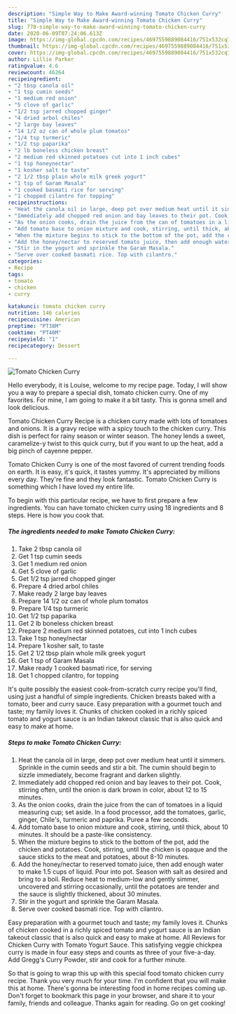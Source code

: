 ```yaml
---
description: "Simple Way to Make Award-winning Tomato Chicken Curry"
title: "Simple Way to Make Award-winning Tomato Chicken Curry"
slug: 778-simple-way-to-make-award-winning-tomato-chicken-curry
date: 2020-06-09T07:24:06.613Z
image: https://img-global.cpcdn.com/recipes/4697559889084416/751x532cq70/tomato-chicken-curry-recipe-main-photo.jpg
thumbnail: https://img-global.cpcdn.com/recipes/4697559889084416/751x532cq70/tomato-chicken-curry-recipe-main-photo.jpg
cover: https://img-global.cpcdn.com/recipes/4697559889084416/751x532cq70/tomato-chicken-curry-recipe-main-photo.jpg
author: Lillie Parker
ratingvalue: 4.6
reviewcount: 46264
recipeingredient:
- "2 tbsp canola oil"
- "1 tsp cumin seeds"
- "1 medium red onion"
- "5 clove of garlic"
- "1/2 tsp jarred chopped ginger"
- "4 dried arbol chiles"
- "2 large bay leaves"
- "14 1/2 oz can of whole plum tomatos"
- "1/4 tsp turmeric"
- "1/2 tsp paparika"
- "2 lb boneless chicken breast"
- "2 medium red skinned potatoes cut into 1 inch cubes"
- "1 tsp honeynectar"
- "1 kosher salt to taste"
- "2 1/2 tbsp plain whole milk greek yogurt"
- "1 tsp of Garam Masala"
- "1 cooked basmati rice for serving"
- "1 chopped cilantro for topping"
recipeinstructions:
- "Heat the canola oil in large, deep pot over medium heat until it simmers. Sprinkle in the cumin seeds and stir a bit. The cumin should begin to sizzle immediately, become fragrant and darken slightly."
- "Immediately add chopped red onion and bay leaves to their pot. Cook, stirring often, until the onion is dark brown in color, about 12 to 15 minutes."
- "As the onion cooks, drain the juice from the can of tomatoes in a liquid measuring cup; set aside. In a food processor, add the tomatoes, garlic, ginger, Chile&#39;s, turmeric and paprika. Puree a few seconds."
- "Add tomato base to onion mixture and cook, stirring, until thick, about 10 minutes. It should be a paste-like consistency."
- "When the mixture begins to stick to the bottom of the pot, add the chicken and potatoes. Cook, stirring, until the chicken is opaque and the sauce sticks to the meat and potatoes, about 8-10 minutes."
- "Add the honey/nectar to reserved tomato juice, then add enough water to make 1.5 cups of liquid. Pour into pot. Season with salt as desired and bring to a boil. Reduce heat to medium-low and gently simmer, uncovered and stirring occasionally, until the potatoes are tender and the sauce is slightly thickened, about 30 minutes."
- "Stir in the yogurt and sprinkle the Garam Masala."
- "Serve over cooked basmati rice. Top with cilantro."
categories:
- Recipe
tags:
- tomato
- chicken
- curry

katakunci: tomato chicken curry 
nutrition: 146 calories
recipecuisine: American
preptime: "PT38M"
cooktime: "PT40M"
recipeyield: "1"
recipecategory: Dessert

---
```



![Tomato Chicken Curry](https://img-global.cpcdn.com/recipes/4697559889084416/751x532cq70/tomato-chicken-curry-recipe-main-photo.jpg)

Hello everybody, it is Louise, welcome to my recipe page. Today, I will show you a way to prepare a special dish, tomato chicken curry. One of my favorites. For mine, I am going to make it a bit tasty. This is gonna smell and look delicious.

Tomato Chicken Curry Recipe is a chicken curry made with lots of tomatoes and onions. It is a gravy recipe with a spicy touch to the chicken curry. This dish is perfect for rainy season or winter season. The honey lends a sweet, caramelize-y twist to this quick curry, but if you want to up the heat, add a big pinch of cayenne pepper.

Tomato Chicken Curry is one of the most favored of current trending foods on earth. It is easy, it's quick, it tastes yummy. It's appreciated by millions every day. They're fine and they look fantastic. Tomato Chicken Curry is something which I have loved my entire life.


To begin with this particular recipe, we have to first prepare a few ingredients. You can have tomato chicken curry using 18 ingredients and 8 steps. Here is how you cook that.

<!--inarticleads1-->

##### The ingredients needed to make Tomato Chicken Curry:

1. Take 2 tbsp canola oil
1. Get 1 tsp cumin seeds
1. Get 1 medium red onion
1. Get 5 clove of garlic
1. Get 1/2 tsp jarred chopped ginger
1. Prepare 4 dried arbol chiles
1. Make ready 2 large bay leaves
1. Prepare 14 1/2 oz can of whole plum tomatos
1. Prepare 1/4 tsp turmeric
1. Get 1/2 tsp paparika
1. Get 2 lb boneless chicken breast
1. Prepare 2 medium red skinned potatoes, cut into 1 inch cubes
1. Take 1 tsp honey/nectar
1. Prepare 1 kosher salt, to taste
1. Get 2 1/2 tbsp plain whole milk greek yogurt
1. Get 1 tsp of Garam Masala
1. Make ready 1 cooked basmati rice, for serving
1. Get 1 chopped cilantro, for topping


It&#39;s quite possibly the easiest cook-from-scratch curry recipe you&#39;ll find, using just a handful of simple ingredients. Chicken breasts baked with a tomato, beer and curry sauce. Easy preparation with a gourmet touch and taste; my family loves it. Chunks of chicken cooked in a richly spiced tomato and yogurt sauce is an Indian takeout classic that is also quick and easy to make at home. 

<!--inarticleads2-->

##### Steps to make Tomato Chicken Curry:

1. Heat the canola oil in large, deep pot over medium heat until it simmers. Sprinkle in the cumin seeds and stir a bit. The cumin should begin to sizzle immediately, become fragrant and darken slightly.
1. Immediately add chopped red onion and bay leaves to their pot. Cook, stirring often, until the onion is dark brown in color, about 12 to 15 minutes.
1. As the onion cooks, drain the juice from the can of tomatoes in a liquid measuring cup; set aside. In a food processor, add the tomatoes, garlic, ginger, Chile&#39;s, turmeric and paprika. Puree a few seconds.
1. Add tomato base to onion mixture and cook, stirring, until thick, about 10 minutes. It should be a paste-like consistency.
1. When the mixture begins to stick to the bottom of the pot, add the chicken and potatoes. Cook, stirring, until the chicken is opaque and the sauce sticks to the meat and potatoes, about 8-10 minutes.
1. Add the honey/nectar to reserved tomato juice, then add enough water to make 1.5 cups of liquid. Pour into pot. Season with salt as desired and bring to a boil. Reduce heat to medium-low and gently simmer, uncovered and stirring occasionally, until the potatoes are tender and the sauce is slightly thickened, about 30 minutes.
1. Stir in the yogurt and sprinkle the Garam Masala.
1. Serve over cooked basmati rice. Top with cilantro.


Easy preparation with a gourmet touch and taste; my family loves it. Chunks of chicken cooked in a richly spiced tomato and yogurt sauce is an Indian takeout classic that is also quick and easy to make at home. All Reviews for Chicken Curry with Tomato Yogurt Sauce. This satisfying veggie chickpea curry is made in four easy steps and counts as three of your five-a-day. Add Gregg&#39;s Curry Powder, stir and cook for a further minute. 

So that is going to wrap this up with this special food tomato chicken curry recipe. Thank you very much for your time. I'm confident that you will make this at home. There's gonna be interesting food in home recipes coming up. Don't forget to bookmark this page in your browser, and share it to your family, friends and colleague. Thanks again for reading. Go on get cooking!
